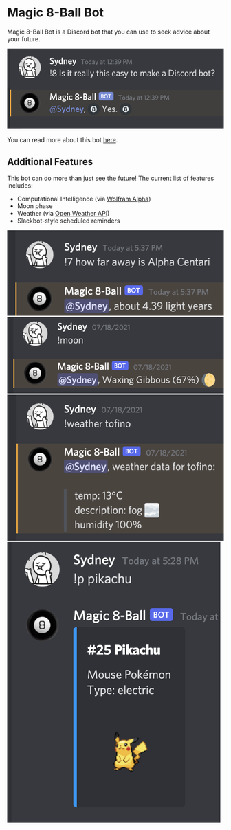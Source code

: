 # Magic 8-Ball Bot

Magic 8-Ball Bot is a Discord bot that you can use to seek advice about your future.

![easy peasy](https://github.com/sydney-sisco/magic-8-ball/blob/main/docs/scry.png?raw=true)

You can read more about this bot [here](https://sydney-sisco.medium.com/build-and-host-your-first-discord-bot-using-node-js-and-aws-20607585b6e3).

## Additional Features

This bot can do more than just see the future! The current list of features includes:
- Computational Intelligence (via [Wolfram Alpha](https://www.wolframalpha.com))
- Moon phase
- Weather (via [Open Weather API](https://openweathermap.org/api))
- Slackbot-style scheduled reminders

![wolfram](https://github.com/sydney-sisco/magic-8-ball/blob/main/docs/wolfram.png?raw=true)
![moon](https://github.com/sydney-sisco/magic-8-ball/blob/main/docs/moon.png?raw=true)
![weather](https://github.com/sydney-sisco/magic-8-ball/blob/main/docs/weather.png?raw=true)
![pokemon](https://github.com/sydney-sisco/magic-8-ball/blob/main/docs/pokemon.png?raw=true)
